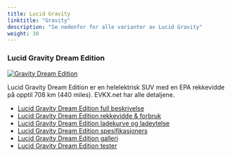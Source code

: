 ```yaml
---
title: Lucid Gravity
linktitle: "Gravity"
description: "Se nedenfor for alle varianter av Lucid Gravity"
weight: 30
---
```

### Lucid Gravity Dream Edition

<a href="gravity_dream_edition/"><img src="https://media.evkx.net/multimedia/models/lucid/gravity/gravity_dream_edition/main_1_st.jpeg" class="img-fluid" alt="Gravity Dream Edition" ></a>

Lucid Gravity Dream Edition er en helelektrisk SUV med en EPA rekkevidde på opptil 708 km (440 miles). EVKX.net har alle detaljene. 

- [Lucid Gravity Dream Edition full beskrivelse](gravity_dream_edition/)
- [Lucid Gravity Dream Edition rekkevidde & forbruk](gravity_dream_edition/rangeandconsumption/)
- [Lucid Gravity Dream Edition ladekurve og ladeytelse](gravity_dream_edition/chargingcurve/)
- [Lucid Gravity Dream Edition spesifikasjoners](gravity_dream_edition/specifications/)
- [Lucid Gravity Dream Edition galleri](gravity_dream_edition/gallery/)
- [Lucid Gravity Dream Edition tester](gravity_dream_edition/reviews/)

